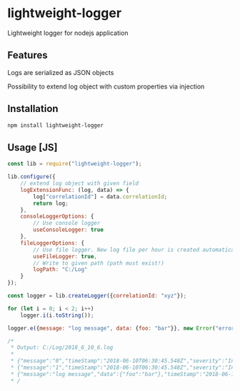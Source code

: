 # lightweight-logger
Lightweight logger for nodejs application

## Features
Logs are serialized as JSON objects

Possibility to extend log object with custom properties via injection

## Installation
```sh
npm install lightweight-logger
```

## Usage [JS]
```js
const lib = require("lightweight-logger");

lib.configure({
    // extend log object with given field
    logExtensionFunc: (log, data) => {
        log["correlationId"] = data.correlationId;
        return log;
    },
    consoleLoggerOptions: {
        // Use console logger
        useConsoleLogger: true
    },
    fileLoggerOptions: {
        // Use file logger. New log file per hour is created automatically
        useFileLogger: true,
        // Write to given path (path must exist!)
        logPath: "C:/Log"
    }
});

const logger = lib.createLogger({correlationId: "xyz"});

for (let i = 0; i < 2; i++)
    logger.i(i.toString());

logger.e({message: "log message", data: {foo: "bar"}}, new Error("error message"));

/*
 * Output: C:/Log/2018_6_10_6.log
 * 
 * {"message":"0","timeStamp":"2018-06-10T06:30:45.548Z","severity":"Info","correlationId":"xyz"}
 * {"message":"1","timeStamp":"2018-06-10T06:30:45.548Z","severity":"Info","correlationId":"xyz"}
 * {"message":"log message","data":{"foo":"bar"},"timeStamp":"2018-06-10T06:30:45.548Z","severity":"Error","error":{"stack":"<intentionally removed>","message":"error message"},"correlationId":"xyz"}
 * /
```
